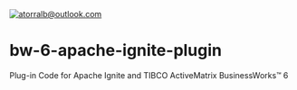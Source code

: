 

<a href="http://fvcproductions.com">
  <img src="https://imgur.com/a/5GZDUIo" title="tibco bw 6 apache ignite plugin" alt="atorralb@outlook.com">
</a>

<!-- [![conektorx](https://imgur.com/a/5GZDUIo)](http://github.com/atorralb) -->

# bw-6-apache-ignite-plugin
Plug-in Code for Apache Ignite and TIBCO ActiveMatrix BusinessWorks™ 6
